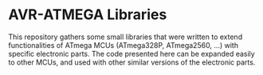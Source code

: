 # AVR-ATMEGA Libraries

This repository gathers some small libraries that were written to extend functionalities of ATmega MCUs (ATmega328P, ATmega2560, ...) with specific electronic parts. The code presented here can be expanded easily to other MCUs, and used with other similar versions of the electronic parts.
